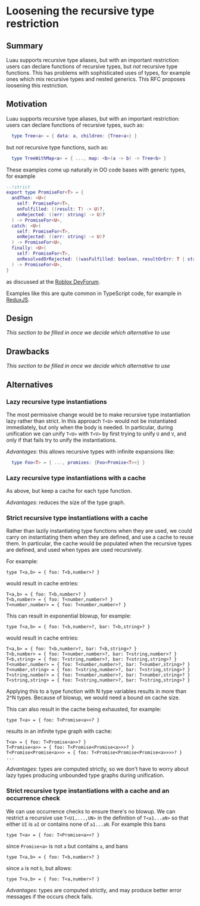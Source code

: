 # Loosening the recursive type restriction

## Summary

Luau supports recursive type aliases, but with an important
restriction: users can declare functions of recursive types, but *not*
recursive type functions. This has problems with sophisticated uses of
types, for example ones which mix recursive types and nested generics.
This RFC proposes loosening this restriction.

## Motivation

Luau supports recursive type aliases, but with an important restriction:
users can declare functions of recursive types, such as:
```lua
  type Tree<a> = { data: a, children: {Tree<a>} }
```
but *not* recursive type functions, such as:
```lua
  type TreeWithMap<a> = { ..., map: <b>(a -> b) -> Tree<b> }

```
These examples come up naturally in OO code bases with generic types, for example
```lua
--!strict
export type PromiseFor<T> = {
  andThen: <U>(
    self: PromiseFor<T>,
    onFulfilled: ((result: T) -> U)?,
    onRejected: ((err: string) -> U)?
  ) -> PromiseFor<U>,
  catch: <U>(
    self: PromiseFor<T>,
    onRejected: ((err: string) -> U)?
  ) -> PromiseFor<U>,
  finally: <U>(
    self: PromiseFor<T>,
    onResolvedOrRejected: ((wasFulfilled: boolean, resultOrErr: T | string) -> U)
  ) -> PromiseFor<U>,
}
```
as discussed at the [Roblox DevForum](https://devforum.roblox.com/t/regression-with-genericrecursively-defined-types/1616647).

Examples like this are quite common in TypeScript code, for example in [ReduxJS](https://github.com/reduxjs/redux-thunk/blob/master/src/types.ts).

## Design

*This section to be filled in once we decide which alternative to use*

## Drawbacks

*This section to be filled in once we decide which alternative to use*

## Alternatives

### Lazy recursive type instantiations

The most permissive change would be to make recursive type
instantiation lazy rather than strict. In this approach `T<U>` would
not be instantiated immediately, but only when the body is needed. In
particular, during unification we can unify `T<U>` with `T<V>` by
first trying to unify `U` and `V`, and only if that fails try to unify
the instantiations.

*Advantages*: this allows recursive types with infinite expansions like:
```lua
  type Foo<T> = { ..., promises: {Foo<Promise<T>>} }
```

### Lazy recursive type instantiations with a cache

As above, but keep a cache for each type function.

*Advantages*: reduces the size of the type graph.

### Strict recursive type instantiations with a cache

Rather than lazily instantiating type functions when they are used, we
could carry on instantiating them when they are defined, and use a
cache to reuse them. In particular, the cache would be populated when the
recursive types are defined, and used when types are used recursively.

For example:
```
type T<a,b> = { foo: T<b,number>? } 
```
would result in cache entries:
```
T<a,b> = { foo: T<b,number>? }
T<b,number> = { foo: T<number,number>? }
T<number,number> = { foo: T<number,number>? }
```
This can result in exponential blowup, for example:
```
type T<a,b> = { foo: T<b,number>?, bar: T<b,string>? } 
```
would result in cache entries:
```
T<a,b> = { foo: T<b,number>?, bar: T<b,string>? }
T<b,number> = { foo: T<number,number>?, bar: T<string,number>? }
T<b,string> = { foo: T<string,number>?, bar: T<string,string>? }
T<number,number> = { foo: T<number,number>?, bar: T<number,string>? }
T<number,string> = { foo: T<string,number>?, bar: T<string,string>? }
T<string,number> = { foo: T<number,number>?, bar: T<number,string>? }
T<string,string> = { foo: T<string,number>?, bar: T<string,string>? }
```
Applying this to a type function with N type variables results in more than 2^N
types. Because of blowup, we would need a bound on cache size.

This can also result in the cache being exhausted, for example:
```
type T<a> = { foo: T<Promise<a>>? } 
```
results in an infinite type graph with cache:
```
T<a> = { foo: T<Promise<a>>? } 
T<Promise<a>> = { foo: T<Promise<Promise<a>>>? } 
T<Promise<Promise<a>>> = { foo: T<Promise<Promise<Promise<a>>>>? }
...
```

*Advantages*: types are computed strictly, so we don't have to worry about lazy types
producing unbounded type graphs during unification.

### Strict recursive type instantiations with a cache and an occurrence check

We can use occurrence checks to ensure there's no blowup. We can restrict
a recursive use `T<U1,...,UN>` in the definition of `T<a1...aN>` so that either `UI` is `aI`
or contains none of `a1...aN`. For example this bans
```
type T<a> = { foo: T<Promise<a>>? } 
```
since `Promise<a>` is not `a` but contains `a`, and bans
```
type T<a,b> = { foo: T<b,number>? } 
```
since `a` is not `b`, but allows:
```
type T<a,b> = { foo: T<a,number>? } 
```

*Advantages*: types are computed strictly, and may produce better error messages if the occurs check fails.
